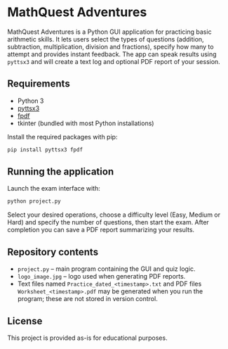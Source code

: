 # MathQuest Adventures

MathQuest Adventures is a Python GUI application for practicing basic arithmetic skills. It lets users select the types of questions (addition, subtraction, multiplication, division and fractions), specify how many to attempt and provides instant feedback. The app can speak results using `pyttsx3` and will create a text log and optional PDF report of your session.

## Requirements
- Python 3
- [pyttsx3](https://pypi.org/project/pyttsx3/)
- [fpdf](https://pypi.org/project/fpdf/)
- tkinter (bundled with most Python installations)

Install the required packages with pip:

```bash
pip install pyttsx3 fpdf
```

## Running the application
Launch the exam interface with:

```bash
python project.py
```

Select your desired operations, choose a difficulty level (Easy, Medium or Hard) and specify the number of questions, then start the exam. After completion you can save a PDF report summarizing your results.

## Repository contents
- `project.py` – main program containing the GUI and quiz logic.
- `logo_image.jpg` – logo used when generating PDF reports.
- Text files named `Practice_dated_<timestamp>.txt` and PDF files `Worksheet_<timestamp>.pdf` may be generated when you run the program; these are not stored in version control.

## License
This project is provided as-is for educational purposes.

